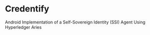 # Credentify
Android Implementation of a Self-Sovereign Identity (SSI) Agent Using Hyperledger Aries
